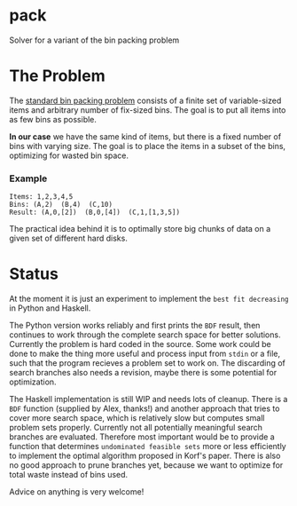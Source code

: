 # pack
Solver for a variant of the bin packing problem

# The Problem
The [standard bin packing problem](https://en.wikipedia.org/wiki/Bin_packing_problem) consists of a finite set of variable-sized items and arbitrary number of fix-sized bins. The goal is to put all items into as few bins as possible.

**In our case** we have the same kind of items, but there is a fixed number of bins with varying size. The goal is to place the items in a subset of the bins, optimizing for wasted bin space.

### Example
```
Items: 1,2,3,4,5  
Bins: (A,2)  (B,4)  (C,10)  
Result: (A,0,[2])  (B,0,[4])  (C,1,[1,3,5])
```

The practical idea behind it is to optimally store big chunks of data on a given set of different hard disks.

# Status

At the moment it is just an experiment to implement the `best fit decreasing` in Python and Haskell.

The Python version works reliably and first prints the `BDF` result, then continues to work through the complete search space for better solutions. Currently the problem is hard coded in the source. Some work could be done to make the thing more useful and process input from `stdin` or a file, such that the program recieves a problem set to work on. The discarding of search branches also needs a revision, maybe there is some potential for optimization.

The Haskell implementation is still WIP and needs lots of cleanup. There is a `BDF` function (supplied by Alex, thanks!) and another approach that tries to cover more search space, which is relatively slow but computes small problem sets properly. Currently not all potentially meaningful search branches are evaluated. Therefore most important would be to provide a function that determines `undominated feasible sets` more or less efficiently to implement the optimal algorithm proposed in Korf's paper. There is also no good approach to prune branches yet, because we want to optimize for total waste instead of bins used.

Advice on anything is very welcome!
